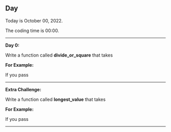 <h2>Day </h2>
<p>Today is October 00, 2022.</p>
<p>The coding time is 00:00.</p>
<hr/>

<p><b>Day 0: </b></p>

<p>
Write a function called <b>divide_or_square</b> that takes 
</p>
<p><b>For Example:</b></p>
<p>If you pass </p>

<hr/>

<p><b>Extra Challenge: </b></p>

<p>Write a function called <b>longest_value</b> that takes 
</p>

<p><b>For Example:</b></p>
<p>If you pass </p>

<hr/>